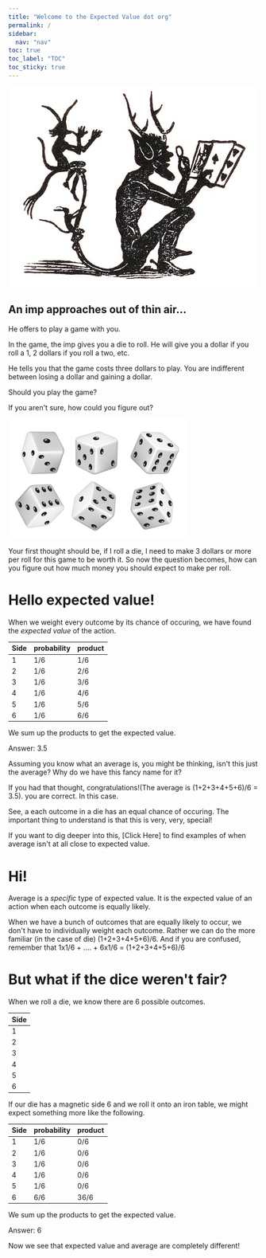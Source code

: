 ```yaml
---
title: "Welcome to the Expected Value dot org"
permalink: /
sidebar:
  nav: "nav"
toc: true
toc_label: "TOC"
toc_sticky: true
---
```

![imp](../assets/images/imp.jpeg) 


## An imp approaches out of thin air...

He offers to play a game with you. 

In the game, the imp gives you a die to roll. He will give you a dollar if you roll a 1, 2 dollars if you roll a two, etc. 

He tells you that the game costs three dollars to play. You are indifferent between losing a dollar and gaining a dollar. 

Should you play the game?

If you aren't sure, how could you figure out?

![dice](../assets/images/dierolling.jpeg)

Your first thought should be, if I roll a die, I need to make 3 dollars or more per roll for this game to be worth it. So now the question becomes, how can you figure out how much money you should expect to make per roll. 

# Hello expected value!
When we weight every outcome by its chance of occuring, we have found the *expected value* of the action.

| Side  | probability | product  | 
| ------------- | ------------- | ------------- |
| 1 | 1/6  | 1/6  | 
| 2  | 1/6  | 2/6 | 
| 3 | 1/6  | 3/6  | 
| 4  | 1/6  | 4/6 | 
| 5 | 1/6  | 5/6  | 
| 6  | 1/6  | 6/6 | 

We sum up the products to get the expected value.

Answer: 3.5


Assuming you know what an average is, you might be thinking, isn't this just the average? Why do we have this fancy name for it? 

If you had that thought, congratulations!(The average is (1+2+3+4+5+6)/6 = 3.5). you are correct. In this case. 

See, a each outcome in a die has an equal chance of occuring. The important thing to understand is that this is very, very, special!

If you want to dig deeper into this, [Click Here] to find examples of when average isn't at all close to expected value. 


# Hi!

Average is a *specific* type of expected value. It is the expected value of an action when each outcome is equally likely. 

When we have a bunch of outcomes that are equally likely to occur, we don't have to individually weight each outcome. 
Rather we can do the more familiar (in the case of die) (1+2+3+4+5+6)/6. 
And if you are confused, remember that 1x1/6 + .... + 6x1/6 = (1+2+3+4+5+6)/6

# But what if the dice weren't fair?

When we roll a die, we know there are 6 possible outcomes. 

| Side  |
| ------------- |
| 1 |
| 2 |
| 3 |
| 4 |
| 5 |
| 6 |

If our die has a magnetic side 6 and we roll it onto an iron table, we might expect something more like the following. 


| Side  | probability | product  | 
| ------------- | ------------- | ------------- |
| 1 | 1/6  | 0/6  | 
| 2  | 1/6  | 0/6 | 
| 3 | 1/6  | 0/6  | 
| 4  | 1/6  | 0/6 | 
| 5 | 1/6  | 0/6  | 
| 6  | 6/6  | 36/6 | 

We sum up the products to get the expected value.

Answer: 6

Now we see that expected value and average are completely different! 



